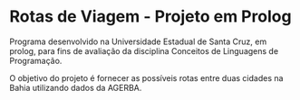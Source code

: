 # Rotas de Viagem - Projeto em Prolog
Programa desenvolvido na Universidade Estadual de Santa Cruz, em prolog, para fins de avaliação da disciplina Conceitos de Linguagens de Programação.

O objetivo do projeto é fornecer as possíveis rotas entre duas cidades na Bahia utilizando dados da AGERBA.
